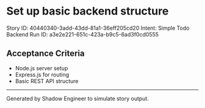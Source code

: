 # Set up basic backend structure

Story ID: 40440340-3add-43dd-81a1-36eff205cd20
Intent: Simple Todo Backend
Run ID: a3e2e221-651c-423a-b9c5-6ad3f0cd0555

## Acceptance Criteria
- Node.js server setup
- Express.js for routing
- Basic REST API structure

---
Generated by Shadow Engineer to simulate story output.
